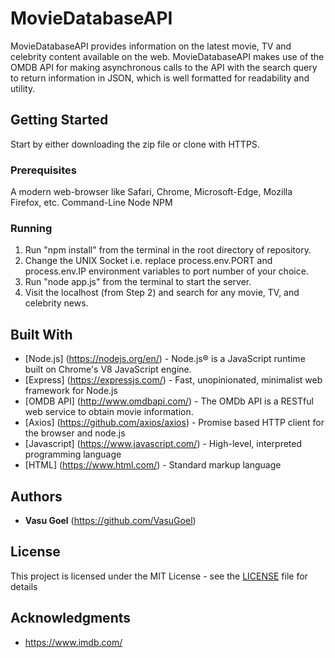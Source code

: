 # MovieDatabaseAPI

MovieDatabaseAPI provides information on the latest movie, TV and celebrity content available on the web. MovieDatabaseAPI makes use of the OMDB API for making asynchronous calls to the API with the search query to return information in JSON, which is well formatted for readability and utility.

## Getting Started

Start by either downloading the zip file or clone with HTTPS.

### Prerequisites

A modern web-browser like Safari, Chrome, Microsoft-Edge, Mozilla Firefox, etc.
Command-Line
Node 
NPM

### Running

1. Run "npm install" from the terminal in the root directory of repository.
2. Change the UNIX Socket i.e. replace process.env.PORT and process.env.IP environment variables to port number of your choice.
3. Run "node app.js" from the terminal to start the server.
4. Visit the localhost (from Step 2) and search for any movie, TV, and celebrity news.

## Built With

* [Node.js] (https://nodejs.org/en/) - Node.js® is a JavaScript runtime built on Chrome's V8 JavaScript engine.
* [Express] (https://expressjs.com/) - Fast, unopinionated, minimalist web framework for Node.js
* [OMDB API] (http://www.omdbapi.com/) - The OMDb API is a RESTful web service to obtain movie information.
* [Axios] (https://github.com/axios/axios) - Promise based HTTP client for the browser and node.js
* [Javascript] (https://www.javascript.com/) - High-level, interpreted programming language
* [HTML] (https://www.html.com/) - Standard markup language

## Authors

* **Vasu Goel** (https://github.com/VasuGoel)

## License

This project is licensed under the MIT License - see the [LICENSE](https://github.com/VasuGoel/MovieDatabaseAPI/blob/master/LICENSE) file for details

## Acknowledgments

* https://www.imdb.com/

